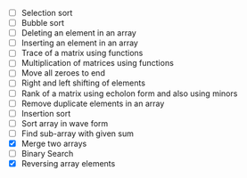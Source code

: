 - [ ] Selection sort
- [ ] Bubble sort
- [ ] Deleting an element in an array
- [ ] Inserting an element in an array
- [ ] Trace of a matrix using functions
- [ ] Multiplication of matrices using functions
- [ ] Move all zeroes to end
- [ ] Right and left shifting of elements
- [ ] Rank of a matrix using echolon form and also using minors
- [ ] Remove duplicate elements in an array
- [ ] Insertion sort
- [ ] Sort array in wave form
- [ ] Find sub-array with given sum
- [x] Merge two arrays
- [ ] Binary Search
- [x] Reversing array elements

